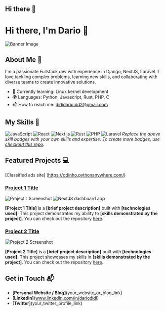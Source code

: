 ## Hi there 👋

<!--
**DarioDidi/DarioDidi** is a ✨ _special_ ✨ repository because its `README.md` (this file) appears on your GitHub profile.

Here are some ideas to get you started:

- 🔭 I’m currently working on ...
- 🌱 I’m currently learning ...
- 👯 I’m looking to collaborate on ...
- 🤔 I’m looking for help with ...
- 💬 Ask me about ...
- 📫 How to reach me: ...
- 😄 Pronouns: ...
- ⚡ Fun fact: ...
-->
# Hi there, I'm Dario 👋

![Banner Image](your_banner_image_url_here)

## About Me 🚀

I'm a passionate Fullstack dev with experience in Django, NextJS, Laravel. I love tackling complex problems, learning new skills, and collaborating with diverse teams to create innovative solutions.

- 🌱 Currently learning: Linux kernel development
- 🌍 Languages: Python, Javascript, Rust, PHP, C
- 📫 How to reach me: dididario.dd2@gmail.com
<!--
- ⚡ Fun fact: **[a fun fact about yourself]**
- -->

## My Skills 🧠
![JavaScript](https://img.shields.io/badge/-JavaScript-F7DF1E?style=flat-square&logo=javascript&logoColor=black)
![React](https://img.shields.io/badge/-React-61DAFB?style=flat-square&logo=react&logoColor=black)
![Next.js](https://nextjs.org/static/images/nextjs-logo.png)
![Rust](https://github.com/rust-lang/rust-artwork/blob/master/logo/rust-logo-128x128-blk-v2.png)
![PHP](https://raw.githubusercontent.com/marwin1991/profile-technology-icons/refs/heads/main/icons/php_(elephpant).png)
![Laravel](https://raw.githubusercontent.com/laravelio/art/main/laravel-logo.png)
*Replace the above skill badges with your own skills and expertise. To create more badges, use [checkout this repo](https://github.com/alexandresanlim/Badges4-README.md-Profile).*

## Featured Projects 💻
[Classified ads site] (https://ddinho.pythonanywhere.com/)

### [Project 1 Title](project_1_link)

![Project 1 Screenshot](project_1_screenshot_url)
![NextJS dashboard app](https://next-js-dashboard-pearl-kappa.vercel.app/dashboard)

**[Project 1 Title]** is a **[brief project description]** built with **[technologies used]**. This project demonstrates my ability to **[skills demonstrated by the project]**. You can check out the repository [here](project_1_repository_link).

### [Project 2 Title](project_2_link)

![Project 2 Screenshot](project_2_screenshot_url)

**[Project 2 Title]** is a **[brief project description]** built with **[technologies used]**. This project showcases my skills in **[skills demonstrated by the project]**. You can check out the repository [here](project_2_repository_link).

## Get in Touch 📬

- **[Personal Website / Blog]**(your_website_or_blog_link)
- **[LinkedIn]**(www.linkedin.com/in/dariodidi)
- **[Twitter]**(your_twitter_profile_link)


